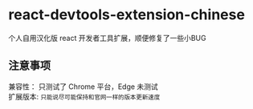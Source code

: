 # react-devtools-extension-chinese
个人自用汉化版 react 开发者工具扩展，顺便修复了一些小BUG

## 注意事项
兼容性： 只测试了 Chrome 平台，Edge 未测试  
扩展版本: `只能说尽可能保持和官网一样的版本更新速度`
